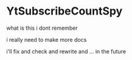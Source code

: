 # YtSubscribeCountSpy


what is this 
i dont remember 

i really need to make more docs

i'll fix and check and rewrite and ... in the future
